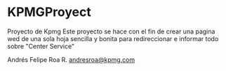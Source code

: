 # KPMGProyect
Proyecto de Kpmg
Este proyecto se hace con el fin de crear una pagina wed de una sola hoja sencilla y bonita para redireccionar e informar todo sobre "Center Service"


Andrés Felipe Roa R.
andresroa@kpmg.com